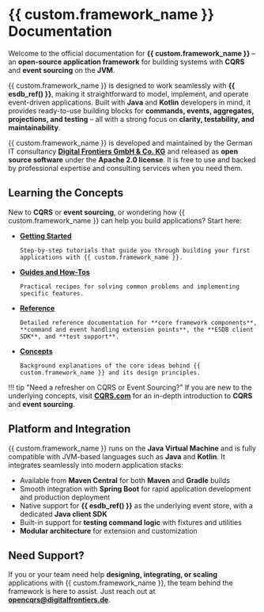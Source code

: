 # {{ custom.framework_name }} Documentation

Welcome to the official documentation for **{{ custom.framework_name }}** – an **open-source application framework** for building systems with **CQRS** and **event sourcing** on the **JVM**.

{{ custom.framework_name }} is designed to work seamlessly with **{{ esdb_ref() }}**, making it straightforward to model, implement, and operate event-driven applications. Built with **Java** and **Kotlin** developers in mind, it provides ready-to-use building blocks for **commands, events, aggregates, projections, and testing** – all with a strong focus on **clarity, testability, and maintainability**.

{{ custom.framework_name }} is developed and maintained by the German IT consultancy **[Digital Frontiers GmbH & Co. KG](https://www.digitalfrontiers.de/)** and released as **open source software** under the **Apache 2.0 license**. It is free to use and backed by professional expertise and consulting services when you need them.

## Learning the Concepts

New to **CQRS** or **event sourcing**, or wondering how {{ custom.framework_name }} can help you build applications? Start here:

- **[Getting Started](tutorials/README.md)**

      Step-by-step tutorials that guide you through building your first applications with {{ custom.framework_name }}.

- **[Guides and How-Tos](howto/README.md)**

      Practical recipes for solving common problems and implementing specific features.

- **[Reference](reference/README.md)**

      Detailed reference documentation for **core framework components**, **command and event handling extension points**, the **ESDB client SDK**, and **test support**.

- **[Concepts](concepts/README.md)**

      Background explanations of the core ideas behind {{ custom.framework_name }} and its design principles.

!!! tip "Need a refresher on CQRS or Event Sourcing?"
    If you are new to the underlying concepts, visit **[CQRS.com](https://www.cqrs.com)** for an in-depth introduction to **CQRS** and **event sourcing**.

## Platform and Integration

{{ custom.framework_name }} runs on the **Java Virtual Machine** and is fully compatible with JVM-based languages such as **Java** and **Kotlin**. It integrates seamlessly into modern application stacks:

- Available from **Maven Central** for both **Maven** and **Gradle** builds
- Smooth integration with **Spring Boot** for rapid application development and production deployment
- Native support for **{{ esdb_ref() }}** as the underlying event store, with a dedicated **Java client SDK**
- Built-in support for **testing command logic** with fixtures and utilities
- **Modular architecture** for extension and customization

## Need Support?

If you or your team need help **designing, integrating, or scaling** applications with {{ custom.framework_name }}, the team behind the framework is here to assist. Just reach out at **[opencqrs@digitalfrontiers.de](mailto:opencqrs@digitalfrontiers.de)**.
